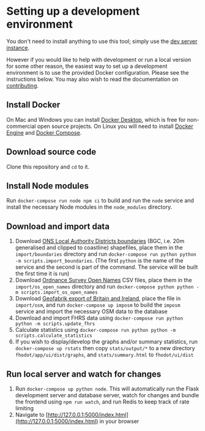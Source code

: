 # Setting up a development environment

You don't need to install anything to use this tool; simply use the [dev server instance](https://gregrs.dev.openstreetmap.org/fhodot/).

However if you would like to help with development or run a local version for some other reason, the easiest way to set up a development environment is to use the provided Docker configuration. Please see the instructions below. You may also wish to read the documentation on [contributing](CONTRIBUTING.md).

## Install Docker

On Mac and Windows you can install [Docker Desktop](https://www.docker.com/products/docker-desktop), which is free for non-commercial open source projects. On Linux you will need to install [Docker Engine](https://docs.docker.com/engine/install/) and [Docker Compose](https://docs.docker.com/compose/install/).

## Download source code

Clone this repository and `cd` to it.

## Install Node modules

Run `docker-compose run node npm ci` to build and run the `node` service and install the necessary Node modules in the `node_modules` directory.

## Download and import data

1. Download [ONS Local Authority Districts boundaries](https://geoportal.statistics.gov.uk/datasets/local-authority-districts-december-2020-uk-bgc) (BGC, i.e. 20m generalised and clipped to coastline) shapefiles, place them in the `import/boundaries` directory and run `docker-compose run python python -m scripts.import_boundaries`. (The first `python` is the name of the service and the second is part of the command. The service will be built the first time it is run)
1. Download [Ordnance Survey Open Names](https://osdatahub.os.uk/downloads/open/OpenNames) CSV files, place them in the `import/os_open_names` directory and run `docker-compose python python -m scripts.import_os_open_names`
1. Download [Geofabrik export of Britain and Ireland](http://download.geofabrik.de/europe/britain-and-ireland-latest.osm.pbf), place the file in `import/osm`, and run `docker-compose up imposm` to build the `imposm` service and import the necessary OSM data to the database
1. Download and import FHRS data using `docker-compose run python python -m scripts.update_fhrs`
1. Calculate statistics using `docker-compose run python python -m scripts.calculate_statistics`
1. If you wish to display/develop the graphs and/or summary statistics, run `docker-compose up rstats` then copy `stats/output/*` to a new directory `fhodot/app/ui/dist/graphs`, and `stats/summary.html` to `fhodot/ui/dist`

## Run local server and watch for changes

1. Run `docker-compose up python node`. This will automatically run the Flask development server and database server, watch for changes and bundle the frontend using `npm run watch`, and run Redis to keep track of rate limiting
1. Navigate to [http://127.0.0.1:5000/index.html](http://127.0.0.1:5000/index.html) in your browser
